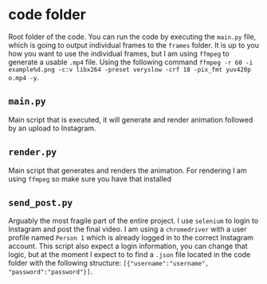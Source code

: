 # code folder
Root folder of the code. You can run the code by executing the `main.py` file, 
which is going to output individual frames to the `frames` folder. It is up to
you how you want to use the individual frames, but I am using `ffmpeg` to 
generate a usable `.mp4` file. Using the following command 
`ffmpeg -r 60 -i example%d.png -c:v libx264 -preset veryslow -crf 18 -pix_fmt yuv420p o.mp4 -y`.

## `main.py`
Main script that is executed, it will generate and render animation followed
by an upload to Instagram.

## `render.py`
Main script that generates and renders the animation. For rendering I am using
`ffmpeg` so make sure you have that installed

## `send_post.py`
Arguably the most fragile part of the entire project. I use `selenium` to login
to Instagram and post the final video. I am using a `chromedriver` with a 
user profile named `Person 1` which is already logged in to the correct 
Instagram account. This script also expect a login information, you can change
that logic, but at the moment I expect to to find a `.json` file located in the
code folder with the following structure: `[{"username":"username", "password":"password"}]`.
